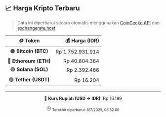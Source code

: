 

<!-- HARGA_KRIPTO -->
## 📈 Harga Kripto Terbaru

> Data ini diperbarui secara otomatis menggunakan [CoinGecko API](https://www.coingecko.com/) dan [exchangerate.host](https://exchangerate.host/)

<div align="center">

| 🪙 Token | 💰 Harga (IDR) |
|:------:|---------------:|
| 🟠 **Bitcoin (BTC)**   | Rp 1.752.931.914 |
| 🔵 **Ethereum (ETH)**  | Rp 40.804.364 |
| 🟣 **Solana (SOL)**    | Rp 2.392.466 |
| 🟢 **Tether (USDT)**   | Rp 16.204 |

---

💱 **Kurs Rupiah (USD → IDR)**: Rp 16.189

🕒 <sub>Terakhir diperbarui: 6/7/2025, 05.52.00</sub>

</div>
<!-- /HARGA_KRIPTO -->